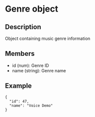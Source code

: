 # Genre object

## Description

Object containing music genre information

## Members

  * id (num): Genre ID
  * name (string): Genre name

## Example

```
{
  "id": 47,
  "name": "Voice Demo"
}
```
